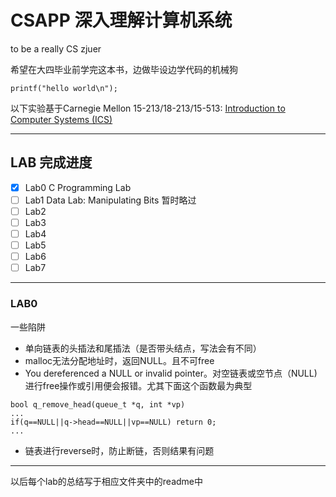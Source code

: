 # CSAPP 深入理解计算机系统

to be a really CS zjuer

希望在大四毕业前学完这本书，边做毕设边学代码的机械狗

```
printf("hello world\n");

```
以下实验基于Carnegie Mellon 15-213/18-213/15-513: [Introduction to Computer Systems (ICS)](http://www.cs.cmu.edu/afs/cs/academic/class/15213-f17/www/index.html)

***
## LAB 完成进度
- [x] Lab0 C Programming Lab
- [ ] Lab1 Data Lab: Manipulating Bits 暂时略过
- [ ] Lab2
- [ ] Lab3
- [ ] Lab4
- [ ] Lab5
- [ ] Lab6
- [ ] Lab7

***


### LAB0
一些陷阱

- 单向链表的头插法和尾插法（是否带头结点，写法会有不同）
- malloc无法分配地址时，返回NULL。且不可free
- You dereferenced a NULL or invalid pointer。对空链表或空节点（NULL)进行free操作或引用便会报错。尤其下面这个函数最为典型
```
bool q_remove_head(queue_t *q, int *vp)
...
if(q==NULL||q->head==NULL||vp==NULL) return 0;
...
```
- 链表进行reverse时，防止断链，否则结果有问题


***

以后每个lab的总结写于相应文件夹中的readme中


